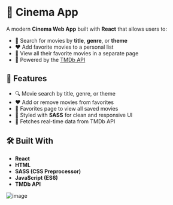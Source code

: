 # 🎥 Cinema App

A modern **Cinema Web App** built with **React** that allows users to:

- 🔎 Search for movies by **title**, **genre**, or **theme**
- ❤️ Add favorite movies to a personal list
- 📂 View all their favorite movies in a separate page
- 🔗 Powered by the [TMDb API](https://www.themoviedb.org/documentation/api)

## 🚀 Features

- 🔍 Movie search by title, genre, or theme
- ❤️ Add or remove movies from favorites
- 📁 Favorites page to view all saved movies
- 💅 Styled with **SASS** for clean and responsive UI
- 🔗 Fetches real-time data from TMDb API

## 🛠️ Built With

- **React**
- **HTML**
- **SASS (CSS Preprocessor)**
- **JavaScript (ES6)**
- **TMDb API**


![image](https://github.com/user-attachments/assets/8348ba00-8b5b-4d78-9d18-67fe71e3be82)

